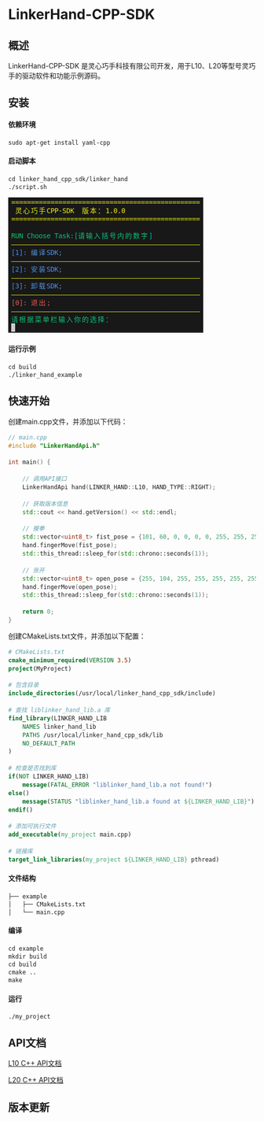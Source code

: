 # LinkerHand-CPP-SDK

## 概述
LinkerHand-CPP-SDK 是灵心巧手科技有限公司开发，用于L10、L20等型号灵巧手的驱动软件和功能示例源码。

## 安装
#### 依赖环境
    sudo apt-get install yaml-cpp

#### 启动脚本
    cd linker_hand_cpp_sdk/linker_hand
    ./script.sh
    
![alt text](linker_hand/img/script.png)
#### 运行示例
    cd build
    ./linker_hand_example

## 快速开始

创建main.cpp文件，并添加以下代码：
```cpp
// main.cpp
#include "LinkerHandApi.h"

int main() {
    
    // 调用API接口
    LinkerHandApi hand(LINKER_HAND::L10, HAND_TYPE::RIGHT);

    // 获取版本信息
    std::cout << hand.getVersion() << std::endl;

    // 握拳
    std::vector<uint8_t> fist_pose = {101, 60, 0, 0, 0, 0, 255, 255, 255, 51};
    hand.fingerMove(fist_pose);
	std::this_thread::sleep_for(std::chrono::seconds(1));

    // 张开
    std::vector<uint8_t> open_pose = {255, 104, 255, 255, 255, 255, 255, 255, 255, 71};
    hand.fingerMove(open_pose);
	std::this_thread::sleep_for(std::chrono::seconds(1));
	
    return 0;
}
```
创建CMakeLists.txt文件，并添加以下配置：
```cmake
# CMakeLists.txt
cmake_minimum_required(VERSION 3.5)
project(MyProject)

# 包含目录
include_directories(/usr/local/linker_hand_cpp_sdk/include)

# 查找 liblinker_hand_lib.a 库
find_library(LINKER_HAND_LIB
    NAMES linker_hand_lib
    PATHS /usr/local/linker_hand_cpp_sdk/lib
    NO_DEFAULT_PATH
)

# 检查是否找到库
if(NOT LINKER_HAND_LIB)
    message(FATAL_ERROR "liblinker_hand_lib.a not found!")
else()
    message(STATUS "liblinker_hand_lib.a found at ${LINKER_HAND_LIB}")
endif()

# 添加可执行文件
add_executable(my_project main.cpp)

# 链接库
target_link_libraries(my_project ${LINKER_HAND_LIB} pthread)
```

#### 文件结构
```
├── example
│   ├── CMakeLists.txt
│   └── main.cpp
```
#### 编译
    cd example
    mkdir build
    cd build
    cmake ..
    make
#### 运行
    ./my_project



## API文档
[L10 C++ API文档](linker_hand/docs/API-Reference-L10.md)

[L20 C++ API文档](linker_hand/docs/API-Reference-L20.md)

## 版本更新
